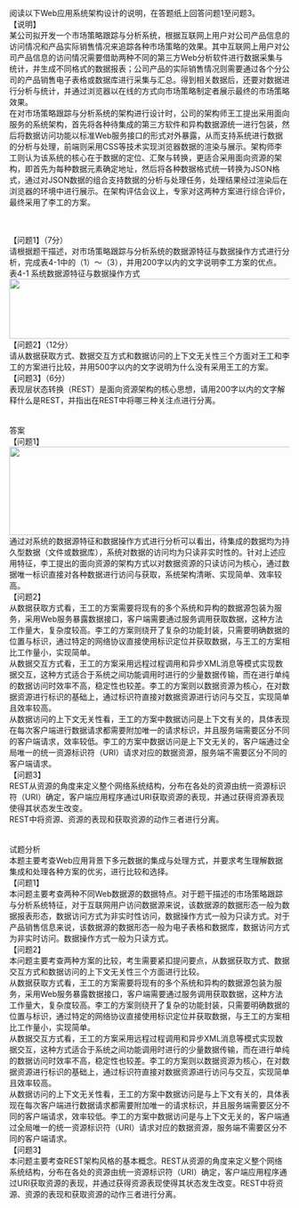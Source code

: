<div class="detail lh2"><p>阅读以下Web应用系统架构设计的说明，在答题纸上回答问题1至问题3。<br/>【说明】<br/>某公司拟开发一个市场策略跟踪与分析系统，根据互联网上用户对公司产品信息的访问情况和产品实际销售情况来追踪各种市场策略的效果。其中互联网上用户对公司产品信息的访问情况需要借助两种不同的第三方Web分析软件进行数据采集与统计，并生成不同格式的数据报表；公司产品的实际销售情况则需要通过各个分公司的产品销售电子表格或数据库进行采集与汇总。得到相关数据后，还要对数据进行分析与统计，并通过浏览器以在线的方式向市场策略制定者展示最终的市场策略效果。<br/>在对市场策略跟踪与分析系统的架构进行设计时，公司的架构师王工提出采用面向服务的系统架构，首先将各种待集成的第三方软件和异构数据源统一进行包装，然后将数据访问功能以标准Web服务接口的形式对外暴露，从而支持系统进行数据的分析与处理，前端则采用CSS等技术实现浏览器数据的渲染与展示。架构师李工则认为该系统的核心在于数据的定位、汇聚与转换，更适合采用面向资源的架构，即首先为每种数据元素确定地址，然后将各种数据格式统一转换为JSON格式，通过对JSON数据的组合支持数据的分析与处理任务，处理结果经过渲染后在浏览器的环境中进行展示。在架构评估会议上，专家对这两种方案进行综合评价，最终采用了李工的方案。</p><br/><br/><div>
【问题1】（7分）</div>
<div>
请根据题干描述，对市场策略跟踪与分析系统的数据源特征与数据操作方式进行分析，完成表4-1中的（1）～（3），并用200字以内的文字说明李工方案的优点。<br/>
                                                 <strong>  </strong>表4-1 系统数据源特征与数据操作方式</div>
<div>
<img alt="" src="https://lstatic.xisaiwang.com/tiku/uploadfiles/2016-03/6bef464b98614a5da16f765fc07b5e28_.png" style="width: 668px; height: 108px;"/></div>
<div>
【问题2】（12分）</div>
<div>
请从数据获取方式、数据交互方式和数据访问的上下文无关性三个方面对王工和李工的方案进行比较，并用500字以内的文字说明为什么没有采用王工的方案。</div>
<div>
【问题3】（6分）</div>
<div>
表现层状态转换（REST）是面向资源架构的核心思想，请用200字以内的文字解释什么是REST，并指出在REST中将哪三种关注点进行分离。</div><br/><br/>答案<br/><div>
【问题1】</div>
<div>
<img alt="" src="https://lstatic.xisaiwang.com/tiku/uploadfiles/2016-03/6a25b19d5921480f99f7d64c0799d31b_.png" style="width: 767px; height: 159px;"/></div>
<div>
通过对系统的数据源特征和数据操作方式进行分析可以看出，待集成的数据均为持久型数据（文件或数据库），系统对数据的访问均为只读非实时性的。针对上述应用特征，李工提出的面向资源的架构方式以对数据资源的只读访问为核心，通过数据唯一标识直接对各种数据进行访问与获取，系统架构清晰、实现简单、效率较高。</div>
<div>
【问题2】</div>
<div>
从数据获取方式看，王工的方案需要将现有的多个系统和异构的数据源包装为服务，采用Web服务暴露数据接口，客户端需要通过服务调用获取数据，这种方法工作量大，复杂度较高。李工的方案则绕开了复杂的功能封装，只需要明确数据的位置与标识，通过特定的网络协议直接使用标识定位并获取数据，与王工的方案相比工作量小，实现简单。</div>
<div>
从数据交互方式看，王工的方案采用远程过程调用和异步XML消息等模式实现数据交互，这种方式适合于系统之间功能调用时进行的少量数据传输，而在进行单纯的数据访问时效率不高，稳定性也较差。李工的方案则以数据资源为核心，在对数据资源进行标识的基础上，通过标识符直接对数据资源进行访问与交互，实现简单且效率较高。</div>
<div>
从数据访问的上下文无关性看，王工的方案中数据访问是上下文有关的，具体表现在每次客户端进行数据请求都需要附加唯一的请求标识，并且服务端需要区分不同的客户端请求，效率较低。李工的方案中数据访问是上下文无关的，客户端通过全局唯一的统一资源标识符（URI）请求对应的数据资源，服务端不需要区分不同的客户端请求。</div>
<div>
【问题3】</div>
<div>
REST从资源的角度来定义整个网络系统结构，分布在各处的资源由统一资源标识符（URI）确定，客户端应用程序通过URI获取资源的表现，并通过获得资源表现使得其状态发生改变。</div>
<div>
REST中将资源、资源的表现和获取资源的动作三者进行分离。</div><br/><br/>试题分析<br/><div>
本题主要考查Web应用背景下多元数据的集成与处理方式，并要求考生理解数据集成和处理各种方案的优劣，进行比较和选择。</div>
<div>
【问题1】</div>
<div>
本问题主要考查两种不同Web数据源的数据特点。对于题干描述的市场策略跟踪与分析系统特征，对于互联网用户访问数据源来说，该数据源的数据形态一般为数据报表形态，数据访问方式为非实时性访问，数据操作方式一般为只读方式。对于产品销售信息来说，该数据源的数据形态一般为电子表格和数据库，数据访问方式为非实时访问。数据操作方式一般为只读方式。</div>
<div>
【问题2】</div>
<div>
本问题主要考查两种方案的比较，考生需要紧扣提问要点，从数据获取方式、数据交互方式和数据访问的上下文无关性三个方面进行比较。</div>
<div>
从数据获取方式看，王工的方案需要将现有的多个系统和异构的数据源包装为服务，采用Web服务暴露数据接口，客户端需要通过服务调用获取数据，这种方法工作量大，复杂度较高。李工的方案则绕开了复杂的功能封装，只需要明确数据的位置与标识，通过特定的网络协议直接使用标识定位并获取数据，与王工的方案相比工作量小，实现简单。</div>
<div>
从数据交互方式看，王工的方案采用远程过程调用和异步XML消息等模式实现数据交互，这种方式适合于系统之间功能调用时进行的少量数据传输，而在进行单纯的数据访问时效率不高，稳定性也较差。李工的方案则以数据资源为核心，在对数据资源进行标识的基础上，通过标识符直接对数据资源进行访问与交互，实现简单且效率较高。</div>
<div>
从数据访问的上下文无关性看，王工的方案中数据访问是与上下文有关的，具体表现在每次客户端进行数据请求都需要附加唯一的请求标识，并且服务端需要区分不同的客户端请求，效率较低。李工的方案中数据访问是与上下文无关的，客户端通过全局唯一的统一资源标识符（URI）请求对应的数据资源，服务端不需要区分不同的客户端请求。<br/></div><div>【问题3】<br/></div><div>本问题主要考查REST架构风格的基本概念。REST从资源的角度来定义整个网络系统结构，分布在各处的资源由统一资源标识符（URI）确定，客户端应用程序通过URI获取资源的表现，并通过获得资源表现使得其状态发生改变。REST中将资源、资源的表现和获取资源的动作三者进行分离。</div><p><br/></p></div>